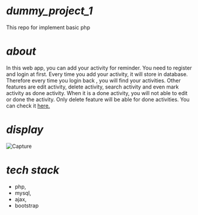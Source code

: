# **_dummy_project_1_**
This repo for implement basic php

# **_about_**
In this web app, you can add your activity for reminder. You need to register and login at first. Every time you add your activity, it will store in database. Therefore every time you login back , you will find your activities. Other features are edit activity, delete activity, search activity and even mark activity as done activity. When it is a done activity, you will not able to edit or done the activity. Only delete feature will be able for done activities. You can check it [here.](http://remindify.epizy.com/)

# **_display_**
![Capture](https://user-images.githubusercontent.com/51254100/74342843-b8651e80-4ddc-11ea-8698-4394cd6a72b8.PNG)

# **_tech stack_**
* php,
* mysql,
* ajax,
* bootstrap
